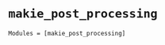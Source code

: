 `makie_post_processing`
=======================

```@autodocs
Modules = [makie_post_processing]
```
